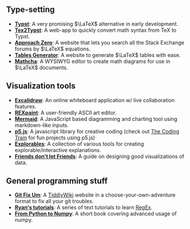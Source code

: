 ## Type-setting
- [**Typst**](https://typst.app/): A very promising $\LaTeX$ alternative in early development.
- [**Tex2Typst**](https://qwinsi.github.io/tex2typst-webapp/): A web-app to quickly convert math syntax from TeX to Typst.
- [**Approach Zero**](https://approach0.xyz/search/): A website that lets you search all the Stack Exchange forums by $\LaTeX$ equations.
- [**Tables Generator**](https://www.tablesgenerator.com/): A website to generate $\LaTeX$ tables with ease.
- [**Mathcha**](https://www.mathcha.io/): A WYSIWYG editor to create math diagrams for use in $\LaTeX$ documents.

## Visualization tools
- [**Excalidraw**](https://excalidraw.com/): An online whiteboard application w/ live collaboration features.
- [**REXpaint**](https://kyzrati.itch.io/rexpaint): A user-friendly ASCII art editor.
- [**Mermaid**](https://mermaid-js.github.io/mermaid/#/): A JavaScript based diagramming and charting tool using markdown-like inputs.   
- [**p5.js**](**https://p5js.org/**): A javascript library for creative coding (check out [The Coding Train](https://www.youtube.com/channel/UCvjgXvBlbQiydffZU7m1_aw) for fun projects using p5.js)
- [**Explorables**](https://explorabl.es/tools/): A collection of various tools for creating explorable/interactive explanations.
- [**Friends don't let Friends**](https://github.com/cxli233/FriendsDontLetFriends): A guide on designing good visualizations of data.
  
## General programming stuff
- [**Git Fix Um**](http://sukima.github.io/GitFixUm/): A [TiddlyWiki](https://tiddlywiki.com/) website in a choose-your-own-adventure format to fix all your git troubles.
- [**Ryan's tutorials**](https://ryanstutorials.net/regular-expressions-tutorial/regular-expressions-basics.php): A series of text tutorials to learn [RegEx](https://en.wikipedia.org/wiki/Regular_expression).
- [**From Python to Numpy**](https://www.labri.fr/perso/nrougier/from-python-to-numpy): A short book covering advanced usage of numpy.